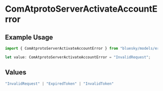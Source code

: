 # ComAtprotoServerActivateAccountError

## Example Usage

```typescript
import { ComAtprotoServerActivateAccountError } from "bluesky/models/errors";

let value: ComAtprotoServerActivateAccountError = "InvalidRequest";
```

## Values

```typescript
"InvalidRequest" | "ExpiredToken" | "InvalidToken"
```